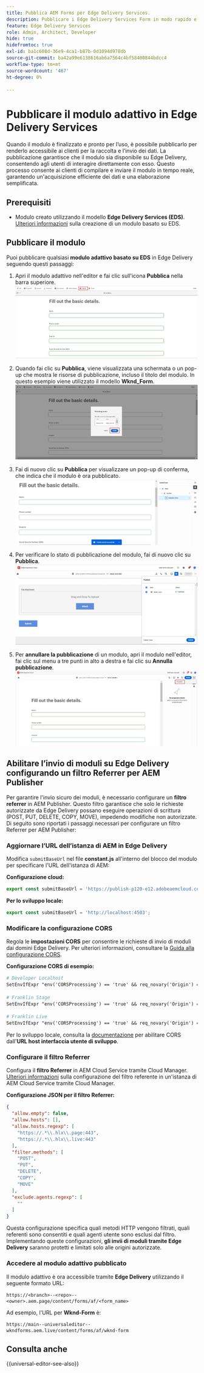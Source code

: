 ```yaml
---
title: Pubblica AEM Forms per Edge Delivery Services.
description: Pubblicare i Edge Delivery Services Form in modo rapido e semplice.
feature: Edge Delivery Services
role: Admin, Architect, Developer
hide: true
hidefromtoc: true
exl-id: ba1c608d-36e9-4ca1-b87b-0d1094d978db
source-git-commit: ba42a99e6138616ab6a7564c4bf58400844bdcc4
workflow-type: tm+mt
source-wordcount: '467'
ht-degree: 0%

---
```


# Pubblicare il modulo adattivo in Edge Delivery Services

Quando il modulo è finalizzato e pronto per l’uso, è possibile pubblicarlo per renderlo accessibile ai clienti per la raccolta e l’invio dei dati. La pubblicazione garantisce che il modulo sia disponibile su Edge Delivery, consentendo agli utenti di interagire direttamente con esso. Questo processo consente ai clienti di compilare e inviare il modulo in tempo reale, garantendo un&#39;acquisizione efficiente dei dati e una elaborazione semplificata.

## Prerequisiti

* Modulo creato utilizzando il modello **Edge Delivery Services (EDS)**. [Ulteriori informazioni](/help/edge/docs/forms/universal-editor/getting-started-universal-editor.md) sulla creazione di un modulo basato su EDS.

## Pubblicare il modulo

Puoi pubblicare qualsiasi **modulo adattivo basato su EDS** in Edge Delivery seguendo questi passaggi:

<!--1. Select the **Adaptive Form** that you want to publish and click the **Edit** ![edit icon](/help/forms/assets/edit.svg) icon.
   ![Select EDS-Based Form](/help/forms/assets/select-eds-based-form.png)-->

1. Apri il modulo adattivo nell&#39;editor e fai clic sull&#39;icona **Pubblica** nella barra superiore.
   ![Fai clic su Pubblica](/help/forms/assets/publish-icon-eds-form.png)

1. Quando fai clic su **Pubblica**, viene visualizzata una schermata o un pop-up che mostra le risorse di pubblicazione, incluso il titolo del modulo. In questo esempio viene utilizzato il modello **Wknd_Form**.
   ![Al clic del mouse](/help/forms/assets/on-click-publish.png)

1. Fai di nuovo clic su **Pubblica** per visualizzare un pop-up di conferma, che indica che il modulo è ora pubblicato.
   ![Pubblicazione completata](/help/forms/assets/publish-success.png)

1. Per verificare lo stato di pubblicazione del modulo, fai di nuovo clic su **Pubblica**.
   ![Stato pubblicazione](/help/forms/assets/publish-status.png)

1. Per **annullare la pubblicazione** di un modulo, apri il modulo nell&#39;editor, fai clic sul menu a tre punti in alto a destra e fai clic su **Annulla pubblicazione**.
   ![Annulla pubblicazione](/help/forms/assets/unpublish--form.png)

## Abilitare l’invio di moduli su Edge Delivery configurando un filtro Referrer per AEM Publisher

Per garantire l&#39;invio sicuro dei moduli, è necessario configurare un **filtro referrer** in AEM Publisher. Questo filtro garantisce che solo le richieste autorizzate da Edge Delivery possano eseguire operazioni di scrittura (POST, PUT, DELETE, COPY, MOVE), impedendo modifiche non autorizzate. Di seguito sono riportati i passaggi necessari per configurare un filtro Referrer per AEM Publisher:

### Aggiornare l’URL dell’istanza di AEM in Edge Delivery

Modifica `submitBaseUrl` nel file **constant.js** all&#39;interno del blocco del modulo per specificare l&#39;URL dell&#39;istanza di AEM:

**Configurazione cloud:**

```js
export const submitBaseUrl = 'https://publish-p120-e12.adobeaemcloud.com';
```
**Per lo sviluppo locale:**

```js
export const submitBaseUrl = 'http://localhost:4503';
```

### Modificare la configurazione CORS

Regola le **impostazioni CORS** per consentire le richieste di invio di moduli dai domini Edge Delivery. Per ulteriori informazioni, consultare la [Guida alla configurazione CORS](https://experienceleague.adobe.com/en/docs/experience-manager-learn/getting-started-with-aem-headless/deployments/configurations/cors).

**Configurazione CORS di esempio:**

```apache
# Developer Localhost
SetEnvIfExpr "env('CORSProcessing') == 'true' && req_novary('Origin') =~ m#(http://localhost(:\d+)?$)#" CORSTrusted=true

# Franklin Stage
SetEnvIfExpr "env('CORSProcessing') == 'true' && req_novary('Origin') =~ m#(https://.*\.hlx\.page$)#" CORSTrusted=true  

# Franklin Live
SetEnvIfExpr "env('CORSProcessing') == 'true' && req_novary('Origin') =~ m#(https://.*\.hlx\.live$)#" CORSTrusted=true
```
Per lo sviluppo locale, consulta la [documentazione](https://experienceleague.adobe.com/en/docs/experience-manager-cloud-service/content/headless/deployment/referrer-filter) per abilitare CORS dall&#39;**URL host interfaccia utente di sviluppo**.

### Configurare il filtro Referrer

Configura il **filtro Referrer** in AEM Cloud Service tramite Cloud Manager. [Ulteriori informazioni](https://experienceleague.adobe.com/en/docs/experience-manager-learn/foundation/security/understand-cross-origin-resource-sharing) sulla configurazione del filtro referente in un&#39;istanza di AEM Cloud Service tramite Cloud Manager.

**Configurazione JSON per il filtro Referrer:**

```json
{
  "allow.empty": false,
  "allow.hosts": [],
  "allow.hosts.regexp": [
    "https://.*\\.hlx\\.page:443",
    "https://.*\\.hlx\\.live:443"
  ],
  "filter.methods": [
    "POST",
    "PUT",
    "DELETE",
    "COPY",
    "MOVE"
  ],
  "exclude.agents.regexp": [
    ""
  ]
}
```

Questa configurazione specifica quali metodi HTTP vengono filtrati, quali referenti sono consentiti e quali agenti utente sono esclusi dal filtro. Implementando queste configurazioni, **gli invii di moduli tramite Edge Delivery** saranno protetti e limitati solo alle origini autorizzate.

### Accedere al modulo adattivo pubblicato

Il modulo adattivo è ora accessibile tramite **Edge Delivery** utilizzando il seguente formato URL:

```
https://<branch>--<repo>--<owner>.aem.page/content/forms/af/<form_name>
```

Ad esempio, l&#39;URL per **Wknd-Form** è:

```
https://main--universaleditor--wkndforms.aem.live/content/forms/af/wknd-form
```


## Consulta anche

{{universal-editor-see-also}}

